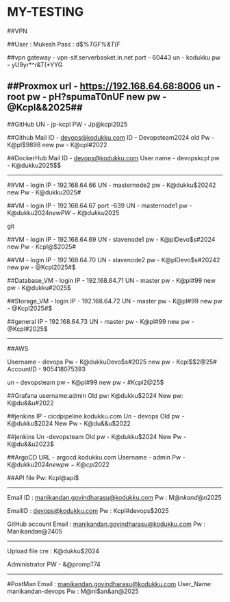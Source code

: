# MY-TESTING


##VPN

##User : Mukesh 
  Pass : d$%*TGF%&T(F*

##vpn
gateway - vpn-sif.serverbasket.in.net
port - 60443
un - kodukku
pw - yU9yr*^r&T(*YYG

##Proxmox
url - https://192.168.64.68:8006
un - root
pw - pH?spumaT0nUF
new pw - @Kcpl&&2025##
------------------------------------------------------------------------------

##GitHub 
UN - jp-kcpl
PW - Jp@kcpl2025



##Github 
Mail ID - devops@kodukku.com
ID - Devopsteam2024
old Pw - K@pl$9898
new pw - K@cpl#2022

##DockerHub
Mail ID - devops@kodukku.com
User name - devopskcpl
pw - K@dukku2025$$


-------------------------------------------------------------------------------

##VM - login
IP - 192.168.64.66
UN - masternode2
pw - K@dukku$20242
new Pw - K@dukku2025#



##VM - login
IP - 192.168.64.67   port -639
UN - masternode1
pw - K@dukku$2024
new PW - K@dukku2025$

git

##VM - login
IP - 192.168.64.69
UN - slavenode1
pw - K@plDevo$s#2024
new Pw - Kcpl@$2025#



##VM - login
IP - 192.168.64.70
UN - slavenode2
pw - K@plDevo$s#20242
new pw - @Kcpl2025#$



##Database_VM - login
IP - 192.168.64.71
UN - master 
pw - K@pl#9$9$
new pw - K@dukku#2025$



##Storage_VM - login
IP - 192.168.64.72
UN - master 
pw - K@pl#9$9$
new pw - @Kcpl2025#$



##general
IP - 192.168.64.73
UN - master
pw - K@pl#9$9$
new pw - @Kcpl#2025$


-------------------------------------------------------------------------
##AWS

Username 	- devops
Pw - K@dukkuDevo$s#2025
new pw - Kcpl$$2@25#
AccountID 	- 905418075393

un - devopsteam
pw - K@pl#9$9$
new pw - #Kcpl2@25$




##Grafana
username:admin
Old pw: K@dukku$2024
New pw: K@du&&u#2022



##jenkins
IP - cicdpipeline.kodukku.com
Un - devops
Old pw - K@dukku$2024
New Pw - K@du&&u$2022


##jenkins
Un -devopsteam
Old pw - K@dukku$2024
New Pw - K@du&&u2023$



##ArgoCD 
URL - argocd.kodukku.com
Username - admin
Pw - K@dukku$2024
new pw - K@cpl$2022

##API file
Pw: Kcpl@api$

-------------------------------------------------------------------------

Email ID : manikandan.govindharasu@kodukku.com
Pw : M@n$kand@n$2025

EmailID : devops@kodukku.com
Pw : Kcpl#devops$2025


GitHub account 
Email : manikandan.govindharasu@kodukku.com
Pw : Manikandan@2405

--------------------------------------------------------------------------


Upload file cre : K@dukku$2024 

Administrator PW - &@prompT74


--------------------------------------------------------------------------
#PostMan
Email : manikandan.govindharasu@kodukku.com
User_Name: manikandan-devops
Pw : M@ni$an&an@2025

